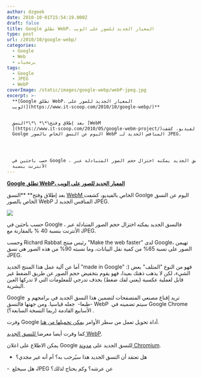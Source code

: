 ```yaml
---
author: dzgeek
date: 2010-10-01T15:54:19.000Z
draft: false
title: Google تطلق WebP، المعيار الجديد للصور على الويب
type: post
url: /2010/10/google-webp/
categories:
  - Google
  - Web
  - برمجيات
tags:
  - Google
  - JPEG
  - WebP
coverImage: /static/images/google-webp/webP-jpeg.jpg
excerpt: >-
  **[Google تطلق WebP، المعيار الجديد للصور على
  الويب](https://www.it-scoop.com/2010/10/google-webp/)**


  بعد إطلاق وفتح\*\* \*\*النسق [WebM
  ](https://www.it-scoop.com/2010/05/google-webm-project/)الخاص بالفيديو، كشفت
  Goolge اليوم عن النسق الخاص بالصور WebP المنافس الجديد لـ JPEG.




  حسب باحثين في Google ، فالنسق الجديد يمكنه اختزال حجم الصور المتبادلة عبر
  الأنترنت بنسبة
---
```

**[Google تطلق WebP، المعيار الجديد للصور على الويب](https://www.it-scoop.com/2010/10/google-webp/)**

بعد إطلاق وفتح\*\* \*\*النسق [WebM ](https://www.it-scoop.com/2010/05/google-webm-project/)الخاص بالفيديو، كشفت Goolge اليوم عن النسق الخاص بالصور WebP المنافس الجديد لـ JPEG.

![](/static/images/google-webp/webP-jpeg.jpg)

حسب باحثين في Google ، فالنسق الجديد يمكنه اختزال حجم الصور المتبادلة عبر الأنترنت بنسبة 40 % بالمقارنة مع JPEG.

وحسب Richard Rabbat رئيس منتج "Make the web faster" لدى Google، تهيمن الصور على نسبة 65% من كمية نقل البيانات، وما نسبته 90% من هذه الصور هي نسق JPEG.

أما عن آلية عمل هذا المنتج الجديد "made in Google" :) فهو من النوع "المتلف" بعض الشيء، لكن لا يذهب ذهنك بعيدا، فهو يقوم بتخفيض حجم الصور عن طريق الضغط غير قابل لعملية عكسية (يعني لفك ضغط) بحذف تدرجي للمعلومات التي لا تدركها العين البشرية.

Google  تريد إقناع مصنعي المتصفحات لتضمين هذا النسق الجديد في برامجهم و -طبعا-  جعله قياسيا. ومن جهتها فالنسق WebP  سيتم تضمينه في Google Chrome الأسابيع القادمة (ربما النسخة السابعة؟) .

وفرت Google أداة تحويل تعمل من سطر الأوامر [يمكن تحميلها من هنا](http://code.google.com/intl/fr-FR/speed/webp/download.html).

كما وفرت أيضا معرضا[ للنسق الجديد WebP](http://code.google.com/intl/fr-FR/speed/webp/gallery.html).

يمكن الاطلاع على اعلان Google للنسق الجديد على [مدونة Chromium](http://blog.chromium.org/2010/09/webp-new-image-format-for-web.html).

-   هل تعتقد أن النسق الجديد هذا سيُرحب به؟ أم أنه غير مجدي؟

\-  هل سيخلع JPEG عن عرشه؟ وكم يحتاج لذلك؟
